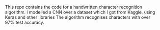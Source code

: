 This repo contains the code for a handwritten character recognition algorithm. I modelled a CNN over a dataset which I got from Kaggle, using Keras and other libraries
The algorithm recognises characters with over 97% test accuracy.
